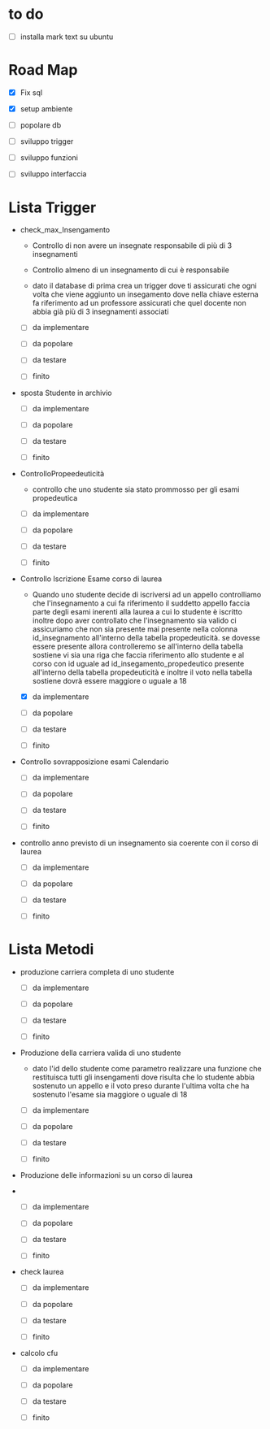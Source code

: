 # to do

- [ ] installa mark text su ubuntu

# Road Map

- [x] Fix sql

- [x] setup ambiente 

- [ ] popolare db

- [ ] sviluppo trigger

- [ ] sviluppo funzioni

- [ ] sviluppo interfaccia

# Lista Trigger

* check_max_Insengamento
  
  * Controllo di non avere un insegnate responsabile di più di 3 insegnamenti
  
  * Controllo almeno di un insegnamento  di cui è responsabile 
  
  * dato il database di prima crea un trigger  dove ti assicurati che ogni volta che viene  aggiunto un insegamento dove nella chiave esterna fa riferimento ad un professore assicurati che quel docente non abbia già più di 3 insegnamenti associati
  - [ ] da implementare
  
  - [ ] da popolare
  
  - [ ] da testare 
  
  - [ ] finito 

* sposta Studente in archivio 
  
  - [ ] da implementare
  
  - [ ] da popolare
  
  - [ ] da testare 
  
  - [ ] finito

* ControlloPropeedeuticità 
  
  * controllo che uno studente sia stato prommosso per gli esami propedeutica
  - [ ] da implementare
  
  - [ ] da popolare
  
  - [ ] da testare 
  
  - [ ] finito

* Controllo Iscrizione Esame corso di laurea
  
  * Quando uno studente decide di iscriversi ad un appello controlliamo  che l'insegnamento a cui fa riferimento il suddetto appello  faccia parte degli esami inerenti alla laurea a cui lo studente è iscritto inoltre dopo aver controllato che  l'insegnamento sia valido ci assicuriamo  che non sia presente mai presente nella colonna id_insegnamento  all'interno della tabella propedeuticità.  se dovesse essere presente allora controlleremo se all'interno della tabella sostiene vi sia una riga che faccia riferimento allo studente e al corso con id uguale ad id_insegamento_propedeutico presente all'interno della tabella propedeuticità e inoltre il voto nella tabella sostiene dovrà essere maggiore o uguale a 18
  - [x] da implementare
  
  - [ ] da popolare
  
  - [ ] da testare 
  
  - [ ] finito

* Controllo sovrapposizione esami Calendario
  
  - [ ] da implementare
  
  - [ ] da popolare
  
  - [ ] da testare 
  
  - [ ] finito

* controllo anno previsto di un insegnamento  sia coerente con  il corso di laurea 
  
  - [ ] da implementare
  
  - [ ] da popolare
  
  - [ ] da testare 
  
  - [ ] finito

# Lista Metodi

- produzione carriera completa di uno studente
  
  - [ ] da implementare
  
  - [ ] da popolare
  
  - [ ] da testare 
  
  - [ ] finito

- Produzione della carriera valida di uno studente
  
  - dato l'id dello  studente come parametro realizzare una funzione  che restituisca tutti gli insengamenti dove risulta che lo studente abbia sostenuto un appello e  il voto preso durante l'ultima volta che ha sostenuto l'esame sia maggiore o uguale di 18
  
  - [ ] da implementare
  
  - [ ] da popolare
  
  - [ ] da testare 
  
  - [ ] finito

- Produzione delle informazioni su un corso di laurea

- - [ ] da implementare
  
  - [ ] da popolare
  
  - [ ] da testare 
  
  - [ ] finito

- check laurea
  
  - [ ] da implementare
  
  - [ ] da popolare
  
  - [ ] da testare 
  
  - [ ] finito

- calcolo cfu
  
  - [ ] da implementare
  
  - [ ] da popolare
  
  - [ ] da testare 
  
  - [ ] finito

